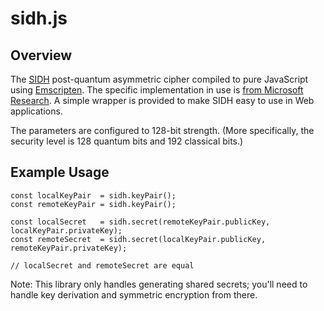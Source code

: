 # sidh.js

## Overview

The [SIDH](https://en.wikipedia.org/wiki/Supersingular_isogeny_key_exchange) post-quantum asymmetric
cipher compiled to pure JavaScript using [Emscripten](https://github.com/kripken/emscripten).
The specific implementation in use is [from Microsoft Research](https://www.microsoft.com/en-us/research/project/sidh-library/).
A simple wrapper is provided to make SIDH easy to use in Web applications.

The parameters are configured to 128-bit strength. (More specifically, the security level is
128 quantum bits and 192 classical bits.)

## Example Usage

	const localKeyPair	= sidh.keyPair();
	const remoteKeyPair	= sidh.keyPair();

	const localSecret	= sidh.secret(remoteKeyPair.publicKey, localKeyPair.privateKey);
	const remoteSecret	= sidh.secret(localKeyPair.publicKey, remoteKeyPair.privateKey);

	// localSecret and remoteSecret are equal

Note: This library only handles generating shared secrets; you'll need to handle key derivation
and symmetric encryption from there.
